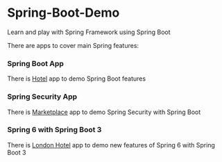 # Spring-Boot-Demo

Learn and play with Spring Framework using Spring Boot

There are apps to cover main Spring features:

### Spring Boot App

There is [Hotel](Hotel-Spring-Boot-App/README.md) app to demo Spring Boot features

### Spring Security App

There is [Marketplace](Marketplace-Spring-Security-App/README.md) app to demo Spring Security with Spring Boot

### Spring 6 with Spring Boot 3

There is [London Hotel](London-Hotel-App/README.md) app to demo new features of Spring 6 with Spring Boot 3


